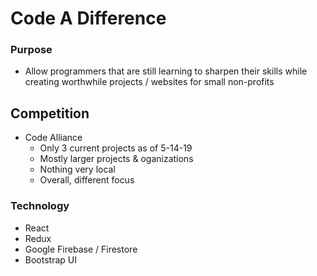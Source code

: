 # Code A Difference

### Purpose
+ Allow programmers that are still learning to sharpen their skills while creating worthwhile projects / websites for small non-profits

## Competition 
+ Code Alliance
  + Only 3 current projects as of 5-14-19
  + Mostly larger projects & oganizations
  + Nothing very local
  + Overall, different focus

### Technology
+ React
+ Redux
+ Google Firebase / Firestore
+ Bootstrap UI

